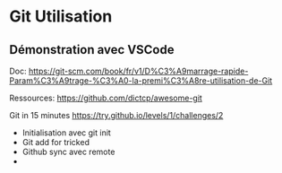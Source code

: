 # Git Utilisation

## Démonstration avec VSCode

Doc: https://git-scm.com/book/fr/v1/D%C3%A9marrage-rapide-Param%C3%A9trage-%C3%A0-la-premi%C3%A8re-utilisation-de-Git

Ressources:
https://github.com/dictcp/awesome-git

Git in 15 minutes
https://try.github.io/levels/1/challenges/2

+ Initialisation avec git init
+ Git add for tricked
+ Github sync avec remote
+ 